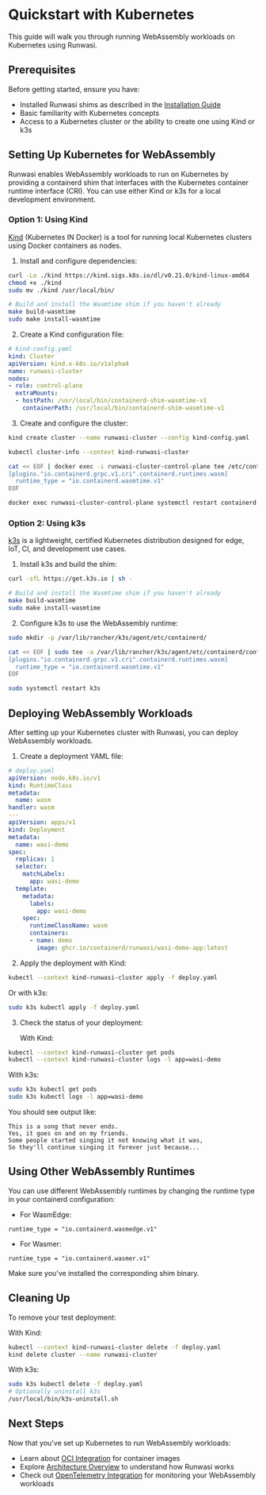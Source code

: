 # Quickstart with Kubernetes

This guide will walk you through running WebAssembly workloads on Kubernetes using Runwasi.

## Prerequisites

Before getting started, ensure you have:
- Installed Runwasi shims as described in the [Installation Guide](./installation.md)
- Basic familiarity with Kubernetes concepts
- Access to a Kubernetes cluster or the ability to create one using Kind or k3s

## Setting Up Kubernetes for WebAssembly

Runwasi enables WebAssembly workloads to run on Kubernetes by providing a containerd shim that interfaces with the Kubernetes container runtime interface (CRI). You can use either Kind or k3s for a local development environment.

### Option 1: Using Kind

[Kind](https://kind.sigs.k8s.io/) (Kubernetes IN Docker) is a tool for running local Kubernetes clusters using Docker containers as nodes.

1. Install and configure dependencies:
```bash
curl -Lo ./kind https://kind.sigs.k8s.io/dl/v0.21.0/kind-linux-amd64
chmod +x ./kind
sudo mv ./kind /usr/local/bin/

# Build and install the Wasmtime shim if you haven't already
make build-wasmtime
sudo make install-wasmtime
```

2. Create a Kind configuration file:
```yaml
# kind-config.yaml
kind: Cluster
apiVersion: kind.x-k8s.io/v1alpha4
name: runwasi-cluster
nodes:
- role: control-plane
  extraMounts:
  - hostPath: /usr/local/bin/containerd-shim-wasmtime-v1
    containerPath: /usr/local/bin/containerd-shim-wasmtime-v1
```

3. Create and configure the cluster:
```bash
kind create cluster --name runwasi-cluster --config kind-config.yaml

kubectl cluster-info --context kind-runwasi-cluster

cat << EOF | docker exec -i runwasi-cluster-control-plane tee /etc/containerd/config.toml
[plugins."io.containerd.grpc.v1.cri".containerd.runtimes.wasm]
  runtime_type = "io.containerd.wasmtime.v1"
EOF

docker exec runwasi-cluster-control-plane systemctl restart containerd
```

### Option 2: Using k3s

[k3s](https://k3s.io/) is a lightweight, certified Kubernetes distribution designed for edge, IoT, CI, and development use cases.

1. Install k3s and build the shim:
```bash
curl -sfL https://get.k3s.io | sh -

# Build and install the Wasmtime shim if you haven't already
make build-wasmtime
sudo make install-wasmtime
```

2. Configure k3s to use the WebAssembly runtime:
```bash
sudo mkdir -p /var/lib/rancher/k3s/agent/etc/containerd/

cat << EOF | sudo tee -a /var/lib/rancher/k3s/agent/etc/containerd/config.toml.tmpl
[plugins."io.containerd.grpc.v1.cri".containerd.runtimes.wasm]
  runtime_type = "io.containerd.wasmtime.v1"
EOF

sudo systemctl restart k3s
```

## Deploying WebAssembly Workloads

After setting up your Kubernetes cluster with Runwasi, you can deploy WebAssembly workloads.

1. Create a deployment YAML file:

```yaml
# deploy.yaml
apiVersion: node.k8s.io/v1
kind: RuntimeClass
metadata:
  name: wasm
handler: wasm
---
apiVersion: apps/v1
kind: Deployment
metadata:
  name: wasi-demo
spec:
  replicas: 1
  selector:
    matchLabels:
      app: wasi-demo
  template:
    metadata:
      labels:
        app: wasi-demo
    spec:
      runtimeClassName: wasm
      containers:
      - name: demo
        image: ghcr.io/containerd/runwasi/wasi-demo-app:latest
```

2. Apply the deployment with Kind:
```bash
kubectl --context kind-runwasi-cluster apply -f deploy.yaml
```

   Or with k3s:
```bash
sudo k3s kubectl apply -f deploy.yaml
```

3. Check the status of your deployment:

   With Kind:
```bash
kubectl --context kind-runwasi-cluster get pods
kubectl --context kind-runwasi-cluster logs -l app=wasi-demo
```

   With k3s:
```bash
sudo k3s kubectl get pods
sudo k3s kubectl logs -l app=wasi-demo
```

You should see output like:
```
This is a song that never ends.
Yes, it goes on and on my friends.
Some people started singing it not knowing what it was,
So they'll continue singing it forever just because...
```

## Using Other WebAssembly Runtimes

You can use different WebAssembly runtimes by changing the runtime type in your containerd configuration:

- For WasmEdge:
```
runtime_type = "io.containerd.wasmedge.v1"
```

- For Wasmer:
```
runtime_type = "io.containerd.wasmer.v1"
```

Make sure you've installed the corresponding shim binary.

## Cleaning Up

To remove your test deployment:

With Kind:
```bash
kubectl --context kind-runwasi-cluster delete -f deploy.yaml
kind delete cluster --name runwasi-cluster
```

With k3s:
```bash
sudo k3s kubectl delete -f deploy.yaml
# Optionally uninstall k3s
/usr/local/bin/k3s-uninstall.sh
```

## Next Steps

Now that you've set up Kubernetes to run WebAssembly workloads:

- Learn about [OCI Integration](../oci-decision-flow.md) for container images
- Explore [Architecture Overview](../user-guide/architecture.md) to understand how Runwasi works
- Check out [OpenTelemetry Integration](../opentelemetry.md) for monitoring your WebAssembly workloads
